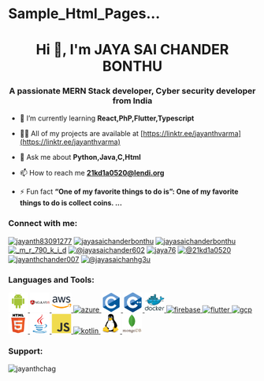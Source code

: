 # Sample_Html_Pages...

<h1 align="center">Hi 👋, I'm JAYA SAI CHANDER BONTHU</h1>
<h3 align="center">A passionate MERN Stack developer, Cyber security developer from India</h3>

- 🌱 I’m currently learning **React,PhP,Flutter,Typescript**

- 👨‍💻 All of my projects are available at [https://linktr.ee/jayanthvarma](https://linktr.ee/jayanthvarma)

- 💬 Ask me about **Python,Java,C,Html**

- 📫 How to reach me **21kd1a0520@lendi.org**

- ⚡ Fun fact **“One of my favorite things to do is”: One of my favorite things to do is collect coins. ...**

<h3 align="left">Connect with me:</h3>
<p align="left">
<a href="https://twitter.com/jayanth83091277" target="blank"><img align="center" src="https://raw.githubusercontent.com/rahuldkjain/github-profile-readme-generator/master/src/images/icons/Social/twitter.svg" alt="jayanth83091277" height="30" width="40" /></a>
<a href="https://linkedin.com/in/jayasaichanderbonthu" target="blank"><img align="center" src="https://raw.githubusercontent.com/rahuldkjain/github-profile-readme-generator/master/src/images/icons/Social/linked-in-alt.svg" alt="jayasaichanderbonthu" height="30" width="40" /></a>
<a href="https://fb.com/jayasaichanderbonthu" target="blank"><img align="center" src="https://raw.githubusercontent.com/rahuldkjain/github-profile-readme-generator/master/src/images/icons/Social/facebook.svg" alt="jayasaichanderbonthu" height="30" width="40" /></a>
<a href="https://instagram.com/_m_r_790_k_i_d" target="blank"><img align="center" src="https://raw.githubusercontent.com/rahuldkjain/github-profile-readme-generator/master/src/images/icons/Social/instagram.svg" alt="_m_r_790_k_i_d" height="30" width="40" /></a>
<a href="https://www.youtube.com/c/@jayasaichander602" target="blank"><img align="center" src="https://raw.githubusercontent.com/rahuldkjain/github-profile-readme-generator/master/src/images/icons/Social/youtube.svg" alt="@jayasaichander602" height="30" width="40" /></a>
<a href="https://www.codechef.com/users/jaya76" target="blank"><img align="center" src="https://cdn.jsdelivr.net/npm/simple-icons@3.1.0/icons/codechef.svg" alt="jaya76" height="30" width="40" /></a>
<a href="https://www.hackerrank.com/@21kd1a0520" target="blank"><img align="center" src="https://raw.githubusercontent.com/rahuldkjain/github-profile-readme-generator/master/src/images/icons/Social/hackerrank.svg" alt="@21kd1a0520" height="30" width="40" /></a>
<a href="https://www.leetcode.com/jayanthchander007" target="blank"><img align="center" src="https://raw.githubusercontent.com/rahuldkjain/github-profile-readme-generator/master/src/images/icons/Social/leet-code.svg" alt="jayanthchander007" height="30" width="40" /></a>
<a href="https://auth.geeksforgeeks.org/user/@jayasaichanhg3u" target="blank"><img align="center" src="https://raw.githubusercontent.com/rahuldkjain/github-profile-readme-generator/master/src/images/icons/Social/geeks-for-geeks.svg" alt="@jayasaichanhg3u" height="30" width="40" /></a>
</p>

<h3 align="left">Languages and Tools:</h3>
<p align="left"> <a href="https://developer.android.com" target="_blank" rel="noreferrer"> <img src="https://raw.githubusercontent.com/devicons/devicon/master/icons/android/android-original-wordmark.svg" alt="android" width="40" height="40"/> </a> <a href="https://angular.io" target="_blank" rel="noreferrer"> <img src="https://raw.githubusercontent.com/devicons/devicon/master/icons/angularjs/angularjs-original-wordmark.svg" alt="angularjs" width="40" height="40"/> </a> <a href="https://aws.amazon.com" target="_blank" rel="noreferrer"> <img src="https://raw.githubusercontent.com/devicons/devicon/master/icons/amazonwebservices/amazonwebservices-original-wordmark.svg" alt="aws" width="40" height="40"/> </a> <a href="https://azure.microsoft.com/en-in/" target="_blank" rel="noreferrer"> <img src="https://www.vectorlogo.zone/logos/microsoft_azure/microsoft_azure-icon.svg" alt="azure" width="40" height="40"/> </a> <a href="https://www.cprogramming.com/" target="_blank" rel="noreferrer"> <img src="https://raw.githubusercontent.com/devicons/devicon/master/icons/c/c-original.svg" alt="c" width="40" height="40"/> </a> <a href="https://www.w3schools.com/cpp/" target="_blank" rel="noreferrer"> <img src="https://raw.githubusercontent.com/devicons/devicon/master/icons/cplusplus/cplusplus-original.svg" alt="cplusplus" width="40" height="40"/> </a> <a href="https://www.docker.com/" target="_blank" rel="noreferrer"> <img src="https://raw.githubusercontent.com/devicons/devicon/master/icons/docker/docker-original-wordmark.svg" alt="docker" width="40" height="40"/> </a> <a href="https://firebase.google.com/" target="_blank" rel="noreferrer"> <img src="https://www.vectorlogo.zone/logos/firebase/firebase-icon.svg" alt="firebase" width="40" height="40"/> </a> <a href="https://flutter.dev" target="_blank" rel="noreferrer"> <img src="https://www.vectorlogo.zone/logos/flutterio/flutterio-icon.svg" alt="flutter" width="40" height="40"/> </a> <a href="https://cloud.google.com" target="_blank" rel="noreferrer"> <img src="https://www.vectorlogo.zone/logos/google_cloud/google_cloud-icon.svg" alt="gcp" width="40" height="40"/> </a> <a href="https://www.w3.org/html/" target="_blank" rel="noreferrer"> <img src="https://raw.githubusercontent.com/devicons/devicon/master/icons/html5/html5-original-wordmark.svg" alt="html5" width="40" height="40"/> </a> <a href="https://www.java.com" target="_blank" rel="noreferrer"> <img src="https://raw.githubusercontent.com/devicons/devicon/master/icons/java/java-original.svg" alt="java" width="40" height="40"/> </a> <a href="https://developer.mozilla.org/en-US/docs/Web/JavaScript" target="_blank" rel="noreferrer"> <img src="https://raw.githubusercontent.com/devicons/devicon/master/icons/javascript/javascript-original.svg" alt="javascript" width="40" height="40"/> </a> <a href="https://kotlinlang.org" target="_blank" rel="noreferrer"> <img src="https://www.vectorlogo.zone/logos/kotlinlang/kotlinlang-icon.svg" alt="kotlin" width="40" height="40"/> </a> <a href="https://www.linux.org/" target="_blank" rel="noreferrer"> <img src="https://raw.githubusercontent.com/devicons/devicon/master/icons/linux/linux-original.svg" alt="linux" width="40" height="40"/> </a> <a href="https://www.mongodb.com/" target="_blank" rel="noreferrer"> <img src="https://raw.githubusercontent.com/devicons/devicon/master/icons/mongodb/mongodb-original-wordmark.svg" alt="mongodb" width="40" height="40"/> </a> 

<h3 align="left">Support:</h3>
<p><a href="https://www.buymeacoffee.com/jayanthchag"> <img align="left" src="https://cdn.buymeacoffee.com/buttons/v2/default-yellow.png" height="50" width="210" alt="jayanthchag" /></a></p><br><br>
